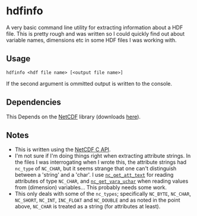 # hdfinfo

A very basic command line utility for extracting information about a HDF file. This is pretty rough and was written so I could quickly find out about variable names, dimensions etc in some HDF files I was working with.

## Usage

```
hdfinfo <hdf file name> [<output file name>]
```

If the second argument is ommitted output is written to the console.

## Dependencies

This Depends on the [NetCDF](http://www.unidata.ucar.edu/software/netcdf/) library (downloads [here](http://www.unidata.ucar.edu/downloads/netcdf/index.jsp)).

## Notes

- This is written using the [NetCDF C API](https://www.unidata.ucar.edu/software/netcdf/docs/netcdf-c/).
- I'm not sure if I'm doing things right when extracting attribute strings. In the files I was interrogating when I wrote this, the attribute strings had `nc_type` of `NC_CHAR`, but it seems strange that one can't distinguish between a 'string' and a 'char'. I use [`nc_get_att_text`](http://www.unidata.ucar.edu/software/netcdf/docs/netcdf-c/nc_005fget_005fatt_005f-type.html) for reading attributes of type `NC_CHAR`, and [`nc_get_vara_uchar`](http://www.unidata.ucar.edu/software/netcdf/docs/netcdf-c/nc_005fget_005fvara_005f-type.html) when reading values from (dimension) variables... This probably needs some work.
- This only deals with some of the `nc_types`; specifically `NC_BYTE`, `NC_CHAR`, `NC_SHORT`, `NC_INT`, `INC_FLOAT` and `NC_DOUBLE` and as noted in the point above, `NC_CHAR` is treated as a string (for attributes at least).
